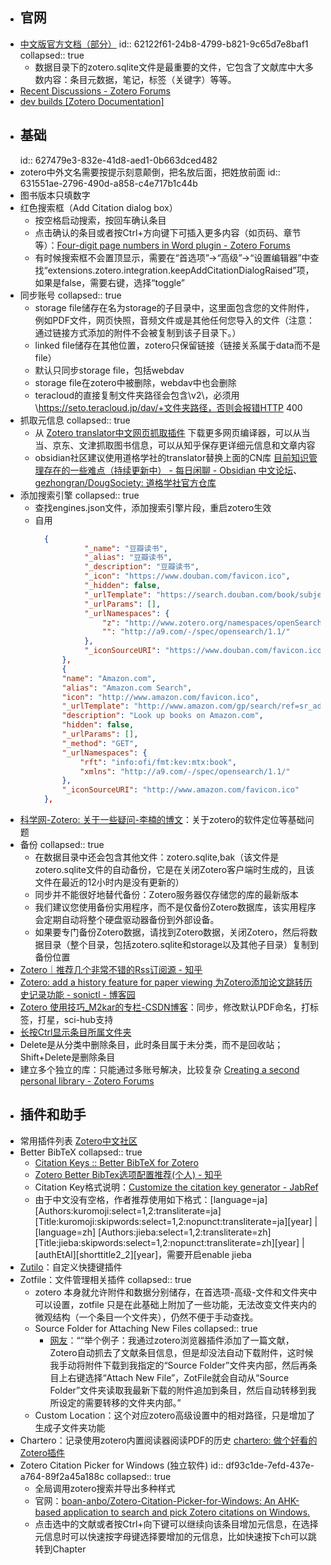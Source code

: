 - ## 官网
- [中文版官方文档（部分）](https://www.zotero.org/support/zh/zotero_data)
  id:: 62122f61-24b8-4799-b821-9c65d7e8baf1
  collapsed:: true
	- 数据目录下的zotero.sqlite文件是最重要的文件，它包含了文献库中大多数内容：条目元数据，笔记，标签（关键字）等等。
- [Recent Discussions - Zotero Forums](https://forums.zotero.org/discussions)
- [dev builds [Zotero Documentation]](https://www.zotero.org/support/dev_builds)
- ## 基础
  id:: 627479e3-832e-41d8-aed1-0b663dced482
- zotero中外文名需要按提示刻意颠倒，把名放后面，把姓放前面
  id:: 631551ae-2796-490d-a858-c4e717b1c44b
- 图书版本只填数字
- 红色搜索框（Add Citation dialog box）
	- 按空格启动搜索，按回车确认条目
	- 点击确认的条目或者按Ctrl+方向键下可插入更多内容（如页码、章节等）：[Four-digit page numbers in Word plugin - Zotero Forums](https://forums.zotero.org/discussion/comment/404540#Comment_404540)
	- 有时候搜索框不会置顶显示，需要在“首选项”->“高级”->“设置编辑器”中查找“extensions.zotero.integration.keepAddCitationDialogRaised”项，如果是false，需要右键，选择“toggle”
- 同步账号
  collapsed:: true
	- storage file储存在名为storage的子目录中，这里面包含您的文件附件，例如PDF文件，网页快照，音频文件或是其他任何您导入的文件（注意：通过链接方式添加的附件不会被复制到该子目录下。）
	- linked file储存在其他位置，zotero只保留链接（链接关系属于data而不是file）
	- 默认只同步storage file，包括webdav
	- storage file在zotero中被删除，webdav中也会删除
	- teracloud的直接复制文件夹路径会包含\\v2\，必须用\https://seto.teracloud.jp/dav/+文件夹路径，否则会报错HTTP 400
- 抓取元信息
  collapsed:: true
	- 从 [Zotero translator中文网页抓取插件](https://github.com/l0o0/translators_CN) 下载更多网页编译器，可以从当当、京东、文津抓取图书信息，可以从知乎保存更详细元信息和文章内容
	- obsidian社区建议使用道格学社的translator替换上面的CN库  [目前知识管理存在的一些难点（持续更新中） - 每日闲聊 - Obsidian 中文论坛](https://forum-zh.obsidian.md/t/topic/7486/2)、[gezhongran/DougSociety: 道格学社官方仓库](https://github.com/gezhongran/DougSociety)
- 添加搜索引擎
  collapsed:: true
	- 查找engines.json文件，添加搜索引擎片段，重启zotero生效
	- 自用
	  ``` json
	  	{
	     		 "_name": "豆瓣读书",
	     		 "_alias": "豆瓣读书",
	     		 "_description": "豆瓣读书",
	     		 "_icon": "https://www.douban.com/favicon.ico",
	     		 "_hidden": false,
	     		 "_urlTemplate": "https://search.douban.com/book/subject_search?search_text={z:title}&cat=1001",
	     		 "_urlParams": [],
	     		 "_urlNamespaces": {
	       			 "z": "http://www.zotero.org/namespaces/openSearch#",
	       			 "": "http://a9.com/-/spec/opensearch/1.1/"
	     		 },
	     		 "_iconSourceURI": "https://www.douban.com/favicon.ico"
	    	},
	    	{
	  		"name": "Amazon.com",
	  		"alias": "Amazon.com Search",
	  		"icon": "http://www.amazon.com/favicon.ico",
	  		"_urlTemplate": "http://www.amazon.com/gp/search/ref=sr_adv_b/?search-alias=stripbooks&unfiltered=1&field-author={rft:aufirst?}+{rft:aulast?}&field-title={rft:title}&tag=httpwwwdig0e7-20",
	  		"description": "Look up books on Amazon.com",
	  		"hidden": false,
	  		"_urlParams": [],
	  		"_method": "GET",
	  		"_urlNamespaces": {
	  			"rft": "info:ofi/fmt:kev:mtx:book",
	  			"xmlns": "http://a9.com/-/spec/opensearch/1.1/"
	  		},
	  		"_iconSourceURI": "http://www.amazon.com/favicon.ico"
	  	},
	  
	  ```
- [科学网-Zotero: 关于一些疑问-李楠的博文](http://wap.sciencenet.cn/blog-41796-21585.html?mobile=1)：关于zotero的软件定位等基础问题
- 备份
  collapsed:: true
	- 在数据目录中还会包含其他文件：zotero.sqlite,bak（该文件是zotero.sqlite文件的自动备份，它是在关闭Zotero客户端时生成的，且该文件在最近的12小时内是没有更新的）
	- 同步并不能很好地替代备份：Zotero服务器仅存储您的库的最新版本
	- 我们建议您使用备份实用程序，而不是仅备份Zotero数据库，该实用程序会定期自动将整个硬盘驱动器备份到外部设备。
	- 如果要专门备份Zotero数据，请找到Zotero数据，关闭Zotero，然后将数据目录（整个目录，包括zotero.sqlite和storage以及其他子目录）复制到备份位置
- [Zotero｜推荐几个非常不错的Rss订阅源 - 知乎](https://zhuanlan.zhihu.com/p/113487194)
- [Zotero: add a history feature for paper viewing 为Zotero添加论文跳转历史记录功能 - sonictl - 博客园](https://www.cnblogs.com/sonictl/p/13124264.html)
- [Zotero 使用技巧_M2kar的专栏-CSDN博客](https://blog.csdn.net/still_night/article/details/106521186)：同步，修改默认PDF命名，打标签，打星，sci-hub支持
- [长按Ctrl显示条目所属文件夹](https://blog.csdn.net/u011092188/article/details/78746485)
- Delete是从分类中删除条目，此时条目属于未分类，而不是回收站；Shift+Delete是删除条目
- 建立多个独立的库：只能通过多账号解决，比较复杂 [Creating a second personal library - Zotero Forums](https://forums.zotero.org/discussion/comment/338706#Comment_338706)
- ## 插件和助手
- 常用插件列表 [Zotero中文社区](https://zotero-chinese.gitee.io/zotero-plugins/#/)
- Better BibTeX
  collapsed:: true
	- [Citation Keys :: Better BibTeX for Zotero](https://retorque.re/zotero-better-bibtex/citing/)
	- [Zotero Better BibTex选项配置推荐(个人) - 知乎](https://zhuanlan.zhihu.com/p/458340252)
	- Citation Key格式说明：[Customize the citation key generator - JabRef](https://docs.jabref.org/setup/citationkeypatterns#default-citation-key-pattern)
	- 由于中文没有空格，作者推荐使用如下格式：[language=ja] [Authors:kuromoji:select=1,2:transliterate=ja][Title:kuromoji:skipwords:select=1,2:nopunct:transliterate=ja][year] | [language=zh] [Authors:jieba:select=1,2:transliterate=zh][Title:jieba:skipwords:select=1,2:nopunct:transliterate=zh][year] | [authEtAl][shorttitle2_2][year]，需要开启enable jieba
- [Zutilo](https://github.com/wshanks/Zutilo)：自定义快捷键插件
- Zotfile：文件管理相关插件
  collapsed:: true
	- zotero 本身就允许附件和数据分别储存，在首选项-高级-文件和文件夹中可以设置，zotfile 只是在此基础上附加了一些功能，无法改变文件夹内的微观结构（一个条目一个文件夹），仍然不便于手动查找。
	- Source Folder for Attaching New Files
	  collapsed:: true
		- [网友](https://zhuanlan.zhihu.com/p/104848524)：““举个例子：我通过zotero浏览器插件添加了一篇文献，Zotero自动抓去了文献条目信息，但是却没法自动下载附件，这时候我手动将附件下载到我指定的“Source Folder”文件夹内部，然后再条目上右键选择“Attach New File”，ZotFile就会自动从“Source Folder”文件夹读取我最新下载的附件追加到条目，然后自动转移到我所设定的需要转移的文件夹内部。”
	- Custom Location：这个对应zotero高级设置中的相对路径，只是增加了生成子文件夹功能
- Chartero：记录使用zotero内置阅读器阅读PDF的历史 [chartero: 做个好看的Zotero插件](https://gitee.com/const_volatile/chartero)
- Zotero Citation Picker for Windows (独立软件)
  id:: df93c1de-7efd-437e-a764-89f2a45a188c
  collapsed:: true
	- 全局调用zotero搜索并导出多种样式
	- 官网：[boan-anbo/Zotero-Citation-Picker-for-Windows: An AHK-based application to search and pick Zotero citations on Windows.](https://github.com/boan-anbo/Zotero-Citation-Picker-for-Windows)
	- 点击选中的文献或者按Ctrl+向下键可以继续向该条目增加元信息，在选择元信息时可以快速按字母键选择要增加的元信息，比如快速按下ch可以跳转到Chapter